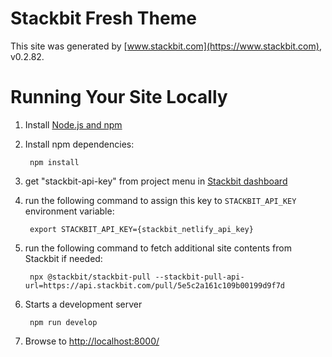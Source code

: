 # Stackbit Fresh Theme

This site was generated by [www.stackbit.com](https://www.stackbit.com), v0.2.82.

# Running Your Site Locally

1. Install [Node.js and npm](https://nodejs.org/en/)

1. Install npm dependencies:

        npm install

1. get "stackbit-api-key" from project menu in [Stackbit dashboard](https://app.stackbit.com/dashboard)

1. run the following command to assign this key to `STACKBIT_API_KEY` environment variable:

        export STACKBIT_API_KEY={stackbit_netlify_api_key}

1. run the following command to fetch additional site contents from Stackbit if needed:

        npx @stackbit/stackbit-pull --stackbit-pull-api-url=https://api.stackbit.com/pull/5e5c2a161c109b00199d9f7d

1. Starts a development server

        npm run develop

1. Browse to [http://localhost:8000/](http://localhost:8000/)
